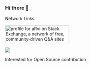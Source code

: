 ### Hi there 👋

Network Links

<a href="https://stackexchange.com/users/7040958"><img src="https://stackexchange.com/users/flair/7040958.png?latest"
		width="208" height="58"
		alt="profile for aRvi on Stack Exchange, a network of free, community-driven Q&amp;A sites"
		title="profile for aRvi on Stack Exchange, a network of free, community-driven Q&amp;A sites">
</a>


<a href="https://www.linkedin.com/in/ravitejanitj"> 
	<img src="https://img.shields.io/badge/LinkedIN-blue?style=for-the-badge&logo=LinkedIN&logoColor=Blue"/>
</a>



Interested for Open Source contribution


<!--
**Ravit436/Ravit436** is a ✨ _special_ ✨ repository because its `README.md` (this file) appears on your GitHub profile.

Here are some ideas to get you started:

- 🔭 I’m currently working on ...
- 🌱 I’m currently learning ...
- 👯 I’m looking to collaborate on ...
- 🤔 I’m looking for help with ...
- 💬 Ask me about ...
- 📫 How to reach me: ...
- 😄 Pronouns: ...
- ⚡ Fun fact: ...
-->
